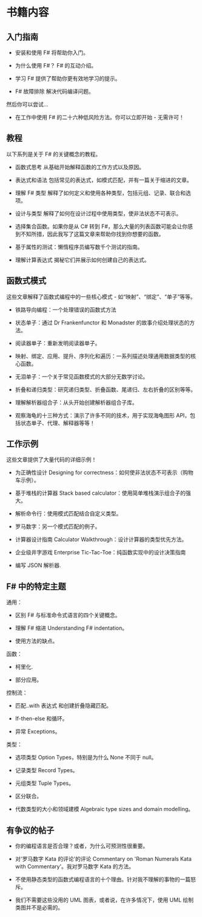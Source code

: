 # 书籍内容

## 入门指南

+   安装和使用 F# 将帮助你入门。

+   为什么使用 F#？ F# 的互动介绍。

+   学习 F# 提供了帮助你更有效地学习的提示。

+   F# 故障排除 解决代码编译问题。

然后你可以尝试…

+   在工作中使用 F# 的二十六种低风险方法。你可以立即开始 - 无需许可！

## 教程

以下系列是关于 F# 的关键概念的教程。

+   函数式思考 从基础开始解释函数的工作方式以及原因。

+   表达式和语法 包括常见的表达式，如模式匹配，并有一篇关于缩进的文章。

+   理解 F# 类型 解释了如何定义和使用各种类型，包括元组、记录、联合和选项。

+   设计与类型 解释了如何在设计过程中使用类型，使非法状态不可表示。

+   选择集合函数。如果你是从 C# 转到 F#，那么大量的列表函数可能会让你感到不知所措，因此我写了这篇文章来帮助你找到你想要的函数。

+   基于属性的测试：懒惰程序员编写数千个测试的指南。

+   理解计算表达式 揭秘它们并展示如何创建自己的表达式。

## 函数式模式

这些文章解释了函数式编程中的一些核心模式 - 如“映射”、“绑定”、“单子”等等。

+   铁路导向编程：一个处理错误的函数式方法

+   状态单子：通过 Dr Frankenfunctor 和 Monadster 的故事介绍处理状态的方法。

+   阅读器单子：重新发明阅读器单子。

+   映射、绑定、应用、提升、序列化和遍历：一系列描述处理通用数据类型的核心函数。

+   无泪单子：一个关于常见函数模式的大部分无数学讨论。

+   折叠和递归类型：研究递归类型、折叠函数、尾递归、左右折叠的区别等等。

+   理解解析器组合子：从头开始创建解析器组合子库。

+   观察海龟的十三种方式：演示了许多不同的技术，用于实现海龟图形 API，包括状态单子、代理、解释器等等！

## 工作示例

这些文章提供了大量代码的详细示例！

+   为正确性设计 Designing for correctness：如何使非法状态不可表示（购物车示例）。

+   基于堆栈的计算器 Stack based calculator：使用简单堆栈演示组合子的强大。

+   解析命令行：使用模式匹配结合自定义类型。

+   罗马数字：另一个模式匹配的例子。

+   计算器设计指南 Calculator Walkthrough：设计计算器的类型优先方法。

+   企业级井字游戏 Enterprise Tic-Tac-Toe：纯函数实现中的设计决策指南

+   编写 JSON 解析器.

## F# 中的特定主题

通用：

+   区别 F# 与标准命令式语言的四个关键概念。

+   理解 F# 缩进 Understanding F# indentation。

+   使用方法的缺点。

函数：

+   柯里化.

+   部分应用。

控制流：

+   匹配..with 表达式 和创建折叠隐藏匹配。

+   If-then-else 和循环。

+   异常 Exceptions。

类型：

+   选项类型 Option Types，特别是为什么 None 不同于 null。

+   记录类型 Record Types。

+   元组类型 Tuple Types。

+   区分联合。

+   代数类型的大小和领域建模 Algebraic type sizes and domain modelling。

## 有争议的帖子

+   你的编程语言是否合理？或者，为什么可预测性很重要。

+   对'罗马数字 Kata 的评论'的评论 Commentary on 'Roman Numerals Kata with Commentary'。我对罗马数字 Kata 的方法。

+   不使用静态类型的函数式编程语言的十个理由。针对我不理解的事物的一篇怒斥。

+   我们不需要这些没用的 UML 图表，或者说，在许多情况下，使用 UML 绘制类图并不是必需的。
